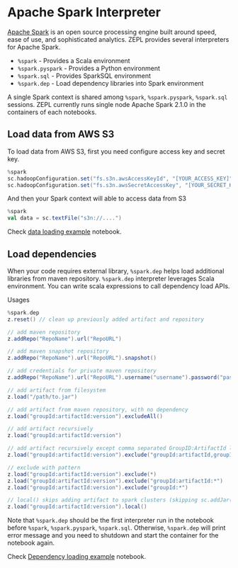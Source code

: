 <h1> Apache Spark Interpreter </h1>

[Apache Spark](https://spark.apache.org) is an open source processing engine built around speed, ease of use, and sophisticated analytics. ZEPL provides several interpreters for Apache Spark.

 * `%spark` - Provides a Scala environment
 * `%spark.pyspark` - Provides a Python environment
 * `%spark.sql` - Provides SparkSQL environment
 * `%spark.dep` - Load dependency libraries into Spark environment

A single Spark context is shared among `%spark`, `%spark.pyspark`, `%spark.sql` sessions.
ZEPL currently runs single node Apache Spark 2.1.0 in the containers of each notebooks.

## Load data from AWS S3

To load data from AWS S3, first you need configure access key and secret key.

```scala
%spark
sc.hadoopConfiguration.set("fs.s3n.awsAccessKeyId", "[YOUR_ACCESS_KEY]")
sc.hadoopConfiguration.set("fs.s3n.awsSecretAccessKey", "[YOUR_SECRET_KEY]")
```

And then your Spark context will able to access data from S3

```scala
%spark
val data = sc.textFile("s3n://....")
```

Check [data loading example](https://www.zepl.com/viewer/notebooks/bm90ZTovL21vb24vY2RjMzQ1NTljOTkzNDNhMTk4NGE0ZWUzNjU1NjgxZWQvbm90ZS5qc29u) notebook.

## Load dependencies

When your code requires external library, `%spark.dep` helps load additional libraries from maven repository. `%spark.dep` interpreter leverages Scala environment. You can write scala expressions to call dependency load APIs.

Usages

```scala
%spark.dep
z.reset() // clean up previously added artifact and repository

// add maven repository
z.addRepo("RepoName").url("RepoURL")

// add maven snapshot repository
z.addRepo("RepoName").url("RepoURL").snapshot()

// add credentials for private maven repository
z.addRepo("RepoName").url("RepoURL").username("username").password("password")

// add artifact from filesystem
z.load("/path/to.jar")

// add artifact from maven repository, with no dependency
z.load("groupId:artifactId:version").excludeAll()

// add artifact recursively
z.load("groupId:artifactId:version")

// add artifact recursively except comma separated GroupID:ArtifactId list
z.load("groupId:artifactId:version").exclude("groupId:artifactId,groupId:artifactId, ...")

// exclude with pattern
z.load("groupId:artifactId:version").exclude(*)
z.load("groupId:artifactId:version").exclude("groupId:artifactId:*")
z.load("groupId:artifactId:version").exclude("groupId:*")

// local() skips adding artifact to spark clusters (skipping sc.addJar())
z.load("groupId:artifactId:version").local()
```

Note that `%spark.dep` should be the first interpreter run in the notebook before `%spark`, `%spark.pyspark`, `%spark.sql`. Otherwise, `%spark.dep` will print error message and you need to shutdown and start the container for the notebook again.

Check [Dependency loading example](https://www.zepl.com/viewer/notebooks/bm90ZTovL21vb24vZjBmYWIwNGMzZTcxNDMwN2FjYzIxM2JkYmU3ZWIyZWEvbm90ZS5qc29u) notebook.
